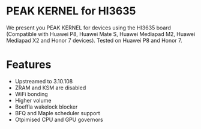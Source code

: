 # PEAK KERNEL for HI3635
We present you PEAK KERNEL for devices using the HI3635 board (Compatible with Huawei P8, Huawei Mate S, Huawei Mediapad M2, Huawei Mediapad X2 and Honor 7 devices). Tested on Huawei P8 and Honor 7.

# Features
* Upstreamed to 3.10.108
* ZRAM and KSM are disabled
* WiFi bonding
* Higher volume
* Boeffla wakelock blocker
* BFQ and Maple scheduler support
* Otpimised CPU and GPU governors
